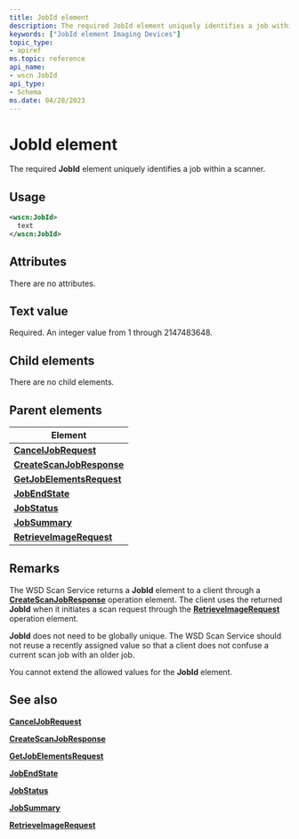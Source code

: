 ```yaml
---
title: JobId element
description: The required JobId element uniquely identifies a job within a scanner.
keywords: ["JobId element Imaging Devices"]
topic_type:
- apiref
ms.topic: reference
api_name:
- wscn JobId
api_type:
- Schema
ms.date: 04/28/2023
---
```


# JobId element

The required **JobId** element uniquely identifies a job within a scanner.

## Usage

```xml
<wscn:JobId>
  text
</wscn:JobId>
```

## Attributes

There are no attributes.

## Text value

Required. An integer value from 1 through 2147483648.

## Child elements

There are no child elements.

## Parent elements

| Element |
|--|
| [**CancelJobRequest**](canceljobrequest.md) |
| [**CreateScanJobResponse**](createscanjobresponse.md) |
| [**GetJobElementsRequest**](getjobelementsrequest.md) |
| [**JobEndState**](jobendstate.md) |
| [**JobStatus**](jobstatus.md) |
| [**JobSummary**](jobsummary.md) |
| [**RetrieveImageRequest**](retrieveimagerequest.md) |

## Remarks

The WSD Scan Service returns a **JobId** element to a client through a [**CreateScanJobResponse**](createscanjobresponse.md) operation element. The client uses the returned **JobId** when it initiates a scan request through the [**RetrieveImageRequest**](retrieveimagerequest.md) operation element.

**JobId** does not need to be globally unique. The WSD Scan Service should not reuse a recently assigned value so that a client does not confuse a current scan job with an older job.

You cannot extend the allowed values for the **JobId** element.

## See also

[**CancelJobRequest**](canceljobrequest.md)

[**CreateScanJobResponse**](createscanjobresponse.md)

[**GetJobElementsRequest**](getjobelementsrequest.md)

[**JobEndState**](jobendstate.md)

[**JobStatus**](jobstatus.md)

[**JobSummary**](jobsummary.md)

[**RetrieveImageRequest**](retrieveimagerequest.md)
